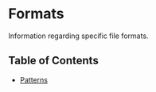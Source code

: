 # Formats
Information regarding specific file formats.

## Table of Contents
- [Patterns](patterns/_patterns.md)
